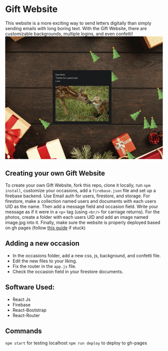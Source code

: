 # Gift Website
This website is a more exciting way to send letters digitally than 
simply sending emails with long boring text. With the Gift Website, 
there are customizable backgrounds, multiple logins, and even confetti!
![](christmasGift.png)

## Creating your own Gift Website
To create your own Gift Website, fork this repo, clone it locally, 
run ``npm install``, customize your occasions, add a ``firebase.json`` file 
and set up a firebase backend. Use Email auth for users, firestore, 
and storage. For firestore, make a collection named users and documents 
with each users UID as the name. Then add a message field and occasion 
field. Write your message as if it were in a ``<p>`` tag (using ``<br/>`` 
for carriage returns). For the photos, create a folder with each 
users UID and add an image named image.jpg into it. Finally, make sure 
the website is properly deployed based on gh pages (follow [this 
guide](https://dev.to/yuribenjamin/how-to-deploy-react-app-in-github-pages-2a1f) if stuck)

## Adding a new occasion
- In the occasions folder, add a new css, js, background, and confetti file. 
- Edit the new files to your liking.
- Fix the router in the ``app.js`` file.
- Check the occasion field in your firestore documents.

## Software Used:
- React Js
- Firebase
- React-Bootstrap
- React-Router

## Commands
``npm start`` for testing localhost
``npm run deploy`` to deploy to gh-pages 
